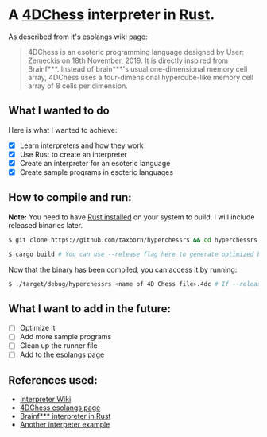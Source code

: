 # A [4DChess](https://esolangs.org/wiki/4DChess) interpreter in [Rust](https://www.rust-lang.org/).

As described from it's esolangs wiki page:

> 4DChess is an esoteric programming language designed by User: Zemeckis on 18th November, 2019. It is directly inspired from Brainf\*\*\*. Instead of brain\*\*\*'s usual one-dimensional memory cell array, 4DChess uses a four-dimensional hypercube-like memory cell array of 8 cells per dimension. 

## What I wanted to do
Here is what I wanted to achieve:

- [X] Learn interpreters and how they work
- [X] Use Rust to create an interpreter
- [X] Create an interpreter for an esoteric language
- [X] Create sample programs in esoteric languages

## How to compile and run:

**Note:** You need to have [Rust installed](https://rustup.rs) on your system to build. I will include released binaries later.

```bash
$ git clone https://github.com/taxborn/hyperchessrs && cd hyperchessrs

$ cargo build # You can use --release flag here to generate optimized binary
```

Now that the binary has been compiled, you can access it by running:

```bash
$ ./target/debug/hyperchessrs <name of 4D Chess file>.4dc # If --release was used, the path is ./target/release/hyperchessrs
```

## What I want to add in the future:
- [ ] Optimize it
- [ ] Add more sample programs
- [ ] Clean up the runner file
- [ ] Add to the [esolangs](https://esolangs.org/wiki/4DChess) page

## References used:
- [Interpreter Wiki](https://en.wikipedia.org/wiki/Interpreter_(computing))
- [4DChess esolangs page](https://esolangs.org/wiki/4DChess)
- [Brainf*** interpreter in Rust](https://dev.to/shritesh/writing-a-brainfuck-interpreter-in-rust-and-webassembly-13f)
- [Another interpeter example](https://docs.rs/brainfuck/0.2.0/brainfuck/)
